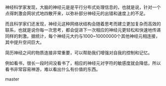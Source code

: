 神经科学家发现，大脑的神经元是是平行分布式处理信息的，也就是说，针对一个点得刺激会网状式地四散开来，以弥补部分神经元的出错和速度上的不足。

而且科学家们还发现，神经元这种网络状结构会随着思考而建立更加复杂而高效的联系，也就是说你每一次思考，都会促进下一次相应的神经元更轻松和快速地传递同样的刺激。据统计，每个神经元大约与1000~10000000个其他神经元相连接，其中提升空间巨大。

简历神经之间的物质连接非常重要，可以帮助我们增强对自我的控制和记忆。

例如看书，很长一段时间没看书了，相应的神经元对字符的敏感度就会降低，所以看书非常容易神游，难以看出什么有价值的东西。



master